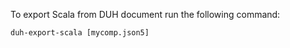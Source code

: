 To export Scala from DUH document run the following command:

```
duh-export-scala [mycomp.json5]
```
